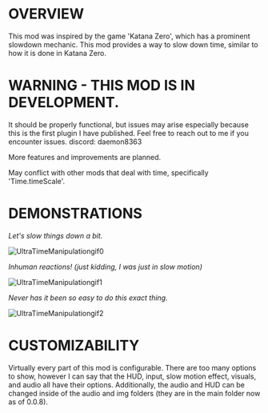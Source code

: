 # OVERVIEW

This mod was inspired by the game 'Katana Zero', which has a prominent slowdown mechanic. This mod provides a way to slow down time, similar to how it is done in Katana Zero. 

# WARNING - THIS MOD IS IN DEVELOPMENT.

It should be properly functional, but issues may arise especially because this is the first plugin I have published. Feel free to reach out to me if you encounter issues. discord: daemon8363

More features and improvements are planned.

May conflict with other mods that deal with time, specifically 'Time.timeScale'.

# DEMONSTRATIONS

*Let's slow things down a bit.*

![UltraTimeManipulationgif0](https://github.com/user-attachments/assets/6ebc8bc7-ce4a-4d31-aab6-534e2a803902)



*Inhuman reactions! (just kidding, I was just in slow motion)*

![UltraTimeManipulationgif1](https://github.com/user-attachments/assets/8e3df77c-462f-4252-a9f6-dbcdf147a280)



*Never has it been so easy to do this exact thing.*

![UltraTimeManipulationgif2](https://github.com/user-attachments/assets/1280ac92-0dcb-417d-b9cd-7d9a9470d08e)

# CUSTOMIZABILITY

Virtually every part of this mod is configurable. There are too many options to show, however I can say that the HUD, input, slow motion effect, visuals, and audio all have their options. 
Additionally, the audio and HUD can be changed inside of the audio and img folders (they are in the main folder now as of 0.0.8).
